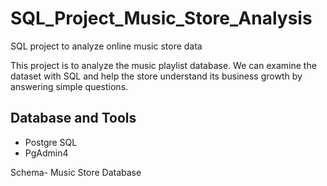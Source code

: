 # SQL_Project_Music_Store_Analysis
SQL project to analyze online music store data

This project is to analyze the music playlist database.
We can examine the dataset with SQL and help the store understand its business growth by answering simple questions.



## Database and Tools
* Postgre SQL
* PgAdmin4

Schema- Music Store Database  
